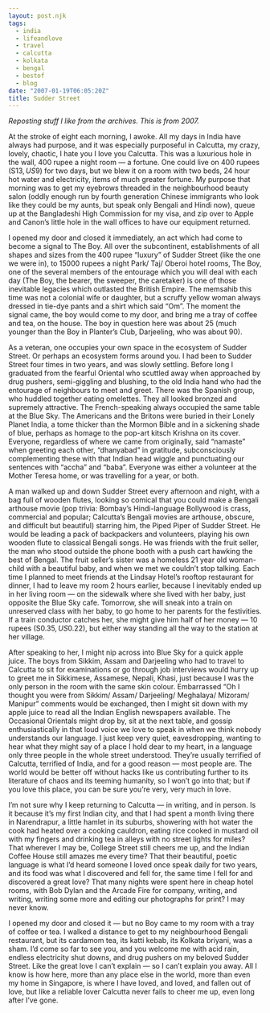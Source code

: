 ```yaml
---
layout: post.njk
tags:
  - india
  - lifeandlove
  - travel
  - calcutta
  - kolkata
  - bengal
  - bestof
  - blog
date: "2007-01-19T06:05:20Z"
title: Sudder Street
---
```


_Reposting stuff I like from the archives. This is from 2007._

At the stroke of eight each morning, I awoke. All my days in India have always had purpose, and it was especially purposeful in Calcutta, my crazy, lovely, chaotic, I hate you I love you Calcutta. This was a luxurious hole in the wall, 400 rupee a night room — a fortune. One could live on 400 rupees (S$13, US$9) for two days, but we blew it on a room with two beds, 24 hour hot water and electricity, items of much greater fortune. My purpose that morning was to get my eyebrows threaded in the neighbourhood beauty salon (oddly enough run by fourth generation Chinese immigrants who look like they could be my aunts, but speak only Bengali and Hindi now), queue up at the Bangladeshi High Commission for my visa, and zip over to Apple and Canon’s little hole in the wall offices to have our equipment returned.

I opened my door and closed it immediately, an act which had come to become a signal to The Boy. All over the subcontinent, establishments of all shapes and sizes from the 400 rupee “luxury” of Sudder Street (like the one we were in), to 15000 rupees a night Park/ Taj/ Oberoi hotel rooms, The Boy, one of the several members of the entourage which you will deal with each day (The Boy, the bearer, the sweeper, the caretaker) is one of those inevitable legacies which outlasted the British Empire. The memsahib this time was not a colonial wife or daughter, but a scruffy yellow woman always dressed in tie-dye pants and a shirt which said “Om”. The moment the signal came, the boy would come to my door, and bring me a tray of coffee and tea, on the house. The boy in question here was about 25 (much younger than the Boy in Planter’s Club, Darjeeling, who was about 90).

As a veteran, one occupies your own space in the ecosystem of Sudder Street. Or perhaps an ecosystem forms around you. I had been to Sudder Street four times in two years, and was slowly settling. Before long I graduated from the fearful Oriental who scuttled away when approached by drug pushers, semi-giggling and blushing, to the old India hand who had the entourage of neighbours to meet and greet. There was the Spanish group, who huddled together eating omelettes. They all looked bronzed and supremely attractive. The French-speaking always occupied the same table at the Blue Sky. The Americans and the Britons were buried in their Lonely Planet India, a tome thicker than the Mormon Bible and in a sickening shade of blue, perhaps as homage to the pop-art kitsch Krishna on its cover. Everyone, regardless of where we came from originally, said “namaste” when greeting each other, “dhanyabad” in gratitude, subconsciously complementing these with that Indian head wiggle and punctuating our sentences with “accha” and “baba”. Everyone was either a volunteer at the Mother Teresa home, or was travelling for a year, or both.

A man walked up and down Sudder Street every afternoon and night, with a bag full of wooden flutes, looking so comical that you could make a Bengali arthouse movie (pop trivia: Bombay’s Hindi-language Bollywood is crass, commercial and popular; Calcutta’s Bengali movies are arthouse, obscure, and difficult but beautiful) starring him, the Piped Piper of Sudder Street. He would be leading a pack of backpackers and volunteers, playing his own wooden flute to classical Bengali songs. He was friends with the fruit seller, the man who stood outside the phone booth with a push cart hawking the best of Bengal. The fruit seller’s sister was a homeless 21 year old woman-child with a beautiful baby, and when we met we couldn’t stop talking. Each time I planned to meet friends at the Lindsay Hotel’s rooftop restaurant for dinner, I had to leave my room 2 hours earlier, because I inevitably ended up in her living room — on the sidewalk where she lived with her baby, just opposite the Blue Sky cafe. Tomorrow, she will sneak into a train on unreserved class with her baby, to go home to her parents for the festivities. If a train conductor catches her, she might give him half of her money — 10 rupees (S$0.35, US$0.22), but either way standing all the way to the station at her village.

After speaking to her, I might nip across into Blue Sky for a quick apple juice. The boys from Sikkim, Assam and Darjeeling who had to travel to Calcutta to sit for examinations or go through job interviews would hurry up to greet me in Sikkimese, Assamese, Nepali, Khasi, just because I was the only person in the room with the same skin colour. Embarrassed “Oh I thought you were from Sikkim/ Assam/ Darjeeling/ Meghalaya/ Mizoram/ Manipur” comments would be exchanged, then I might sit down with my apple juice to read all the Indian English newspapers available. The Occasional Orientals might drop by, sit at the next table, and gossip enthusiastically in that loud voice we love to speak in when we think nobody understands our language. I just keep very quiet, eavesdropping, wanting to hear what they might say of a place I hold dear to my heart, in a language only three people in the whole street understood. They’re usually terrified of Calcutta, terrified of India, and for a good reason — most people are. The world would be better off without hacks like us contributing further to its literature of chaos and its teeming humanity, so I won’t go into that; but if you love this place, you can be sure you’re very, very much in love.

I’m not sure why I keep returning to Calcutta — in writing, and in person. Is it because it’s my first Indian city, and that I had spent a month living there in Narendrapur, a little hamlet in its suburbs, showering with hot water the cook had heated over a cooking cauldron, eating rice cooked in mustard oil with my fingers and drinking tea in alleys with no street lights for miles? That wherever I may be, College Street still cheers me up, and the Indian Coffee House still amazes me every time? That their beautiful, poetic language is what I’d heard someone I loved once speak daily for two years, and its food was what I discovered and fell for, the same time I fell for and discovered a great love? That many nights were spent here in cheap hotel rooms, with Bob Dylan and the Arcade Fire for company, writing, and writing, writing some more and editing our photographs for print? I may never know.

I opened my door and closed it — but no Boy came to my room with a tray of coffee or tea. I walked a distance to get to my neighbourhood Bengali restaurant, but its cardamom tea, its katti kebab, its Kolkata briyani, was a sham. I’d come so far to see you, and you welcome me with acid rain, endless electricity shut downs, and drug pushers on my beloved Sudder Street. Like the great love I can’t explain — so I can’t explain you away. All I know is how here, more than any place else in the world, more than even my home in Singapore, is where I have loved, and loved, and fallen out of love, but like a reliable lover Calcutta never fails to cheer me up, even long after I’ve gone.
